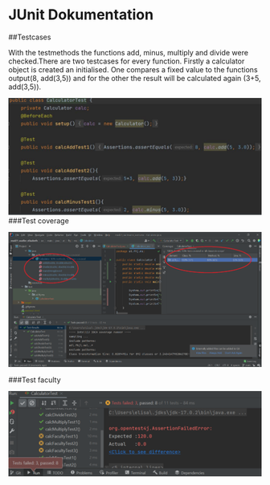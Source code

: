 # JUnit Dokumentation

##Testcases

With the testmethods the functions add, minus, multiply and divide were checked.There are two testcases 
for every function. Firstly a calculator object is created an initialised. One compares a fixed value to the functions output(8, add(3,5))
and for the other the result will be calculated again (3+5, add(3,5)).

![](resources/images/JUnitTest.JPG)
###Test coverage


![](resources/images/ex4_1.png)

###Test faculty

![](resources/images/ex4_2.png)
